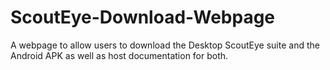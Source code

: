 # ScoutEye-Download-Webpage
A webpage to allow users to download the Desktop ScoutEye suite and the Android APK as well as host documentation for both.
